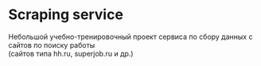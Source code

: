 # Scraping service

Небольшой учебно-тренировочный проект сервиса по сбору данных с сайтов по поиску работы \
(сайтов типа hh.ru, superjob.ru и др.)
